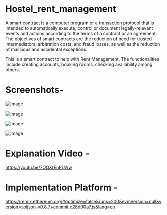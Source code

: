 # Hostel_rent_management

A smart contract is a computer program or a transaction protocol that is intended to automatically execute, control or document legally-relevant events and actions according to the terms of a contract or an agreement. The objectives of smart contracts are the reduction of need for trusted intermediators, arbitration costs, and fraud losses, as well as the reduction of malicious and accidental exceptions. 

This is a smart contract to help with Rent Management. The functionalities include creating accounts, booking rooms, checking availability among others.

# Screenshots-
![image](https://github.com/mahirmehta/hostel_rent_management/assets/84176722/f80c0a43-e3ec-495d-8b98-eee908d6641b)  

![image](https://github.com/mahirmehta/hostel_rent_management/assets/84176722/3755fcaf-562d-4389-9048-9098c6006b9b)  

![image](https://github.com/mahirmehta/hostel_rent_management/assets/84176722/412645b8-c1aa-4746-8ee4-bc6805cfaaef)  

![image](https://github.com/mahirmehta/hostel_rent_management/assets/84176722/710fe00d-0b00-41d6-9506-47c11888d488)

# Explanation Video -

https://youtu.be/7OQXfEnPLWw

# Implementation Platform - 

https://remix.ethereum.org/#optimize=false&runs=200&evmVersion=null&version=soljson-v0.8.7+commit.e28d00a7.js&lang=en






